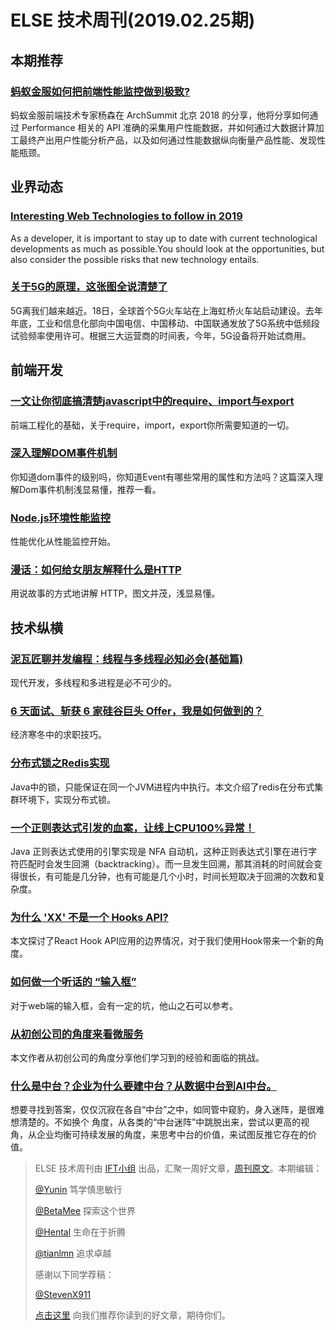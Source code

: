 # ELSE 技术周刊(2019.02.25期)

## 本期推荐

### [蚂蚁金服如何把前端性能监控做到极致?](https://mp.weixin.qq.com/s/pqFhhb5u6w7gmUutilH5xQ)

蚂蚁金服前端技术专家杨森在 ArchSummit 北京 2018 的分享，他将分享如何通过 Performance 相关的 API 准确的采集用户性能数据，并如何通过大数据计算加工最终产出用户性能分析产品，以及如何通过性能数据纵向衡量产品性能、发现性能瓶颈。

## 业界动态

### [Interesting Web Technologies to follow in 2019](https://medium.freecodecamp.org/trending-web-technologies-to-follow-in-2019-fc382b09198b)

As a developer, it is important to stay up to date with current technological developments as much as possible.You should look at the opportunities, but also consider the possible risks that new technology entails. 

### [关于5G的原理，这张图全说清楚了](https://mp.weixin.qq.com/s/cQmxm-Azrmdpw4dICHvK6A)

5G离我们越来越近。18日，全球首个5G火车站在上海虹桥火车站启动建设。去年年底，工业和信息化部向中国电信、中国移动、中国联通发放了5G系统中低频段试验频率使用许可。根据三大运营商的时间表，今年，5G设备将开始试商用。

## 前端开发

### [一文让你彻底搞清楚javascript中的require、import与export](https://www.jb51.net/article/124442.htm)

前端工程化的基础，关于require，import，export你所需要知道的一切。

### [深入理解DOM事件机制](https://juejin.im/post/5c71e80d51882562547bb0ce)

你知道dom事件的级别吗，你知道Event有哪些常用的属性和方法吗？这篇深入理解Dom事件机制浅显易懂，推荐一看。

### [Node.js环境性能监控](https://juejin.im/post/5c71324b6fb9a049d37fbb7c)

性能优化从性能监控开始。

### [漫话：如何给女朋友解释什么是HTTP](https://mp.weixin.qq.com/s/T2IErLDxbWP1a-VbRkZZHg)

用说故事的方式地讲解 HTTP，图文并茂，浅显易懂。

## 技术纵横

### [泥瓦匠聊并发编程：线程与多线程必知必会(基础篇)](https://zhuanlan.zhihu.com/p/33616143)

现代开发，多线程和多进程是必不可少的。

### [6 天面试、斩获 6 家硅谷巨头 Offer，我是如何做到的？](https://www.infoq.cn/article/gkUZZ_qQ6gCuoqpSAcw3)

经济寒冬中的求职技巧。

### [分布式锁之Redis实现](https://juejin.im/post/5c6e25aaf265da2dc538b4f9)

Java中的锁，只能保证在同一个JVM进程内中执行。本文介绍了redis在分布式集群环境下，实现分布式锁。

### [一个正则表达式引发的血案，让线上CPU100%异常！](https://blog.csdn.net/QcloudCommunity/article/details/80731981)

Java 正则表达式使用的引擎实现是 NFA 自动机，这种正则表达式引擎在进行字符匹配时会发生回溯（backtracking）。而一旦发生回溯，那其消耗的时间就会变得很长，有可能是几分钟，也有可能是几个小时，时间长短取决于回溯的次数和复杂度。

### [为什么 'XX' 不是一个 Hooks API?](https://mp.weixin.qq.com/s/vI_rQk8Wm7Hb01OKVthNdQ)

本文探讨了React Hook API应用的边界情况，对于我们使用Hook带来一个新的角度。

### [如何做一个听话的 “输入框”](https://mp.weixin.qq.com/s/sqELdioXlhnAJ-sHrqEuPw)

对于web端的输入框，会有一定的坑，他山之石可以参考。

### [从初创公司的角度来看微服务](https://mp.weixin.qq.com/s/yPspZ2Et3LSZ-xlEjKYdcA)

本文作者从初创公司的角度分享他们学习到的经验和面临的挑战。

### [什么是中台？企业为什么要建中台？从数据中台到AI中台。](https://mp.weixin.qq.com/s/cwtaHltF53yzV7zjZAah8g)

想要寻找到答案，仅仅沉寂在各自“中台”之中，如同管中窥豹，身入迷阵，是很难想清楚的。不如换个 ⾓度，从各类的“中台迷阵”中跳脱出来，尝试以更高的视角，从企业均衡可持续发展的角度，来思考中台的价值，来试图反推它存在的价值。

> ELSE 技术周刊由 [IFT小组](https://github.com/CtripFE) 出品，汇聚一周好文章，[周刊原文](https://zhuanlan.zhihu.com/p/57592604)。本期编辑：
>
> [@Yunin](https://github.com/Yunin) 笃学慎思敏行
>
> [@BetaMee](https://github.com/BetaMee) 探索这个世界
>
> [@Hental](https://github.com/Hental) 生命在于折腾
>
> [@tianlmn](https://github.com/tianlmn) 追求卓越
>
> 感谢以下同学荐稿：
>
> [@StevenX911](https://github.com/StevenX911)
>
> [点击这里](https://github.com/CtripFE/fe-weekly/issues) 向我们推荐你读到的好文章，期待你们。
